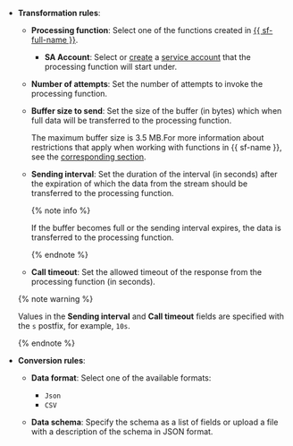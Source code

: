 * **Transformation rules**:
    * **Processing function**: Select one of the functions created in [{{ sf-full-name }}](../../functions/).

        
        * **SA Account**: Select or [create](../../iam/operations/sa/create.md) a [service account](../../iam/concepts/users/service-accounts.md) that the processing function will start under.

    * **Number of attempts**: Set the number of attempts to invoke the processing function.
    * **Buffer size to send**: Set the size of the buffer (in bytes) which when full data will be transferred to the processing function.

        The maximum buffer size is 3.5 MB.For more information about restrictions that apply when working with functions in {{ sf-name }}, see the [corresponding section](../../functions/concepts/limits.md).

    * **Sending interval**: Set the duration of the interval (in seconds) after the expiration of which the data from the stream should be transferred to the processing function.

        {% note info %}

        If the buffer becomes full or the sending interval expires, the data is transferred to the processing function.

        {% endnote %}

    * **Call timeout**: Set the allowed timeout of the response from the processing function (in seconds).

    {% note warning %}

    Values in the **Sending interval** and **Call timeout** fields are specified with the `s` postfix, for example, `10s`.

    {% endnote %}

* **Conversion rules**:

    * **Data format**: Select one of the available formats:
        * `Json`
        * `CSV`

    * **Data schema**: Specify the schema as a list of fields or upload a file with a description of the schema in JSON format.
